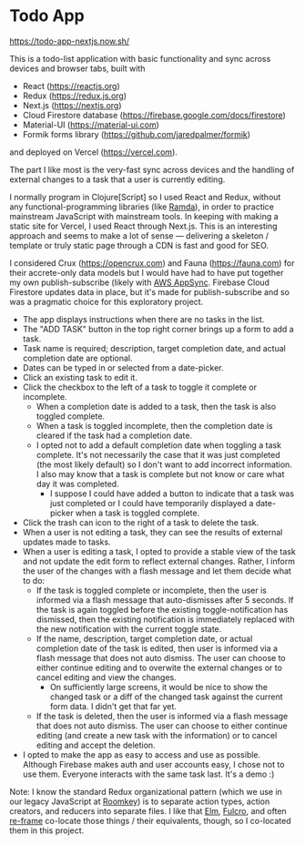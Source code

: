# Todo App

https://todo-app-nextjs.now.sh/

This is a todo-list application with basic functionality and sync across devices and browser tabs, built with
* React (https://reactjs.org)
* Redux (https://redux.js.org)
* Next.js (https://nextjs.org)
* Cloud Firestore database (https://firebase.google.com/docs/firestore)
* Material-UI (https://material-ui.com)
* Formik forms library (https://github.com/jaredpalmer/formik)

and deployed on Vercel (https://vercel.com).

The part I like most is the very-fast sync across devices and the handling of external changes to a task that a user is currently editing.

I normally program in Clojure\[Script\] so I used React and Redux, without any functional-programming libraries (like [Ramda](https://ramdajs.com/)), in order to practice mainstream JavaScript with mainstream tools. In keeping with making a static site for Vercel, I used React through Next.js. This is an interesting approach and seems to make a lot of sense &mdash; delivering a skeleton / template or truly static page through a CDN is fast and good for SEO.

I considered Crux (https://opencrux.com) and Fauna (https://fauna.com) for their accrete-only data models but I would have had to have put together my own publish-subscribe (likely with [AWS AppSync](https://aws.amazon.com/appsync/). Firebase Cloud Firestore updates data in place, but it's made for publish-subscribe and so was a pragmatic choice for this exploratory project.

* The app displays instructions when there are no tasks in the list.
* The "ADD TASK" button in the top right corner brings up a form to add a task.
* Task name is required; description, target completion date, and actual completion date are optional.
* Dates can be typed in or selected from a date-picker.
* Click an existing task to edit it.
* Click the checkbox to the left of a task to toggle it complete or incomplete.
    * When a completion date is added to a task, then the task is also toggled complete.
    * When a task is toggled incomplete, then the completion date is cleared if the task had a completion date.
    * I opted not to add a default completion date when toggling a task complete. It's not necessarily the case that it was just completed (the most likely default) so I don't want to add incorrect information. I also may know that a task is complete but not know or care what day it was completed.
        * I suppose I could have added a button to indicate that a task was just completed or I could have temporarily displayed a date-picker when a task is toggled complete.
* Click the trash can icon to the right of a task to delete the task.
* When a user is not editing a task, they can see the results of external updates made to tasks.
* When a user is editing a task, I opted to provide a stable view of the task and not update the edit form to reflect external changes. Rather, I inform the user of the changes with a flash message and let them decide what to do:
    * If the task is toggled complete or incomplete, then the user is informed via a flash message that auto-dismisses after 5 seconds. If the task is again toggled before the existing toggle-notification has dismissed, then the existing notification is immediately replaced with the new notification with the current toggle state.
    * If the name, description, target completion date, or actual completion date of the task is edited, then user is informed via a flash message that does not auto dismiss. The user can choose to either continue editing and to overwite the external changes or to cancel editing and view the changes.
        * On sufficiently large screens, it would be nice to show the changed task or a diff of the changed task against the current form data. I didn't get that far yet.
    * If the task is deleted, then the user is informed via a flash message that does not auto dismiss. The user can choose to either continue editing (and create a new task with the information) or to cancel editing and accept the deletion.
* I opted to make the app as easy to access and use as possible. Although Firebase makes auth and user accounts easy, I chose not to use them. Everyone interacts with the same task last. It's a demo :)

Note: I know the standard Redux organizational pattern (which we use in our legacy JavaScript at [Roomkey](https://www.roomkey.com)) is to separate action types, action creators, and reducers into separate files. I like that [Elm](https://elm-lang.org), [Fulcro](https://fulcro.fulcrologic.com), and often [re-frame](http://day8.github.io/re-frame/) co-locate those things / their equivalents, though, so I co-located them in this project.
